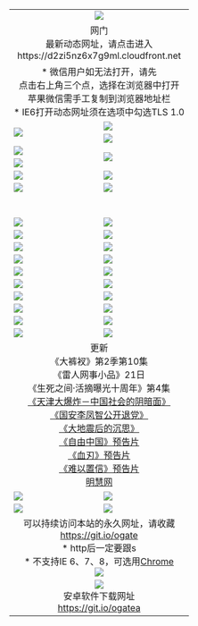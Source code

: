 ﻿<table>
  <tr></tr>
  <tr><td colspan=2 align=center><img src="https://cloud.githubusercontent.com/assets/11880933/13434984/f430fae2-e012-11e5-814f-c2df1e82b247.jpg" /></td></tr>
  <tr><td colspan=2 align=center>网门<br>最新动态网址，请点击进入
<br>https://d2zi5nz6x7g9ml.cloudfront.net
    </td>
  </tr>
  <tr>
    <td colspan=2 align=center>* 微信用户如无法打开，请先<br>点击右上角三个点，选择在浏览器中打开<br>苹果微信需手工复制到浏览器地址栏
    <br>* IE6打开动态网址须在选项中勾选TLS 1.0</td>
  </tr>
  <tr>
    <td rowspan=2><a href="https://d2zi5nz6x7g9ml.cloudfront.net/ogUP.aspx?name=11DKC.mp4&list=11DKC" target="_blank"><img src="https://d2zi5nz6x7g9ml.cloudfront.net/Up/11DKC1.jpg" /></a></td> 
    <td><div><a href="https://d2zi5nz6x7g9ml.cloudfront.net/ogUP.aspx?name=LRWS.mp4&list=LRWS" target="_blank"><img src="https://d2zi5nz6x7g9ml.cloudfront.net/Up/LRWS.jpg" /></a></td>
   </tr>
  <tr>
    <td><a href="https://d2zi5nz6x7g9ml.cloudfront.net/ogNiceVedio.aspx" target="_blank"><img src="https://d2zi5nz6x7g9ml.cloudfront.net/Up/11TGKDY.jpg" /></a></td>
  </tr>
  <tr>
    <td><a href="https://d2zi5nz6x7g9ml.cloudfront.net/ogUP.aspx?name=JQR.mp4&count=2" target="_blank"><img src="https://d2zi5nz6x7g9ml.cloudfront.net/Up/JQR.jpg" /></a></td>   
    <td rowspan=2><a href="https://d2zi5nz6x7g9ml.cloudfront.net/ogUP.aspx?name=JP.mp4&count=9" target="_blank"><img src="https://d2zi5nz6x7g9ml.cloudfront.net/Up/JP.jpg" /></td>
  </tr>
  <tr>
    <td><a href="https://d2zi5nz6x7g9ml.cloudfront.net/ogUP.aspx?name=WH.mp4" target="_blank"><img src="https://d2zi5nz6x7g9ml.cloudfront.net/Up/WH.jpg" /></a></td>
  </tr>
  <tr>
    <td><a href="https://d2zi5nz6x7g9ml.cloudfront.net/ogUP.aspx?name=SSZJ.mp4&list=SSZJ" target="_blank"><img src="https://d2zi5nz6x7g9ml.cloudfront.net/Up/SSZJ.jpg" /></a></td>
    <td><a href="https://d2zi5nz6x7g9ml.cloudfront.net/ogUP.aspx?name=1XQK.mp4&count=13" target="_blank"><img src="https://d2zi5nz6x7g9ml.cloudfront.net/Up/1XQK.jpg" /></a</td>
  </tr>
  <tr>
    <td><a href="https://d2zi5nz6x7g9ml.cloudfront.net/ogUP.aspx?name=ZY.mp4&count=2015|16" target="_blank"><img src="https://d2zi5nz6x7g9ml.cloudfront.net/Up/ZY.jpg" /></a</td>
    <td><a href="https://d2zi5nz6x7g9ml.cloudfront.net/ogUP.aspx?name=XTFY.mp4&count=B|2,A|24" target="_blank"><img src="https://d2zi5nz6x7g9ml.cloudfront.net/Up/XTFY.jpg" /></a></td>
  </tr>
  <tr height="40">
  </tr>
  <tr>
    <td><a href="https://d2zi5nz6x7g9ml.cloudfront.net/ogUP.aspx?name=4SQQ.mp4&list=4SQQ" target="_blank"><img src="https://d2zi5nz6x7g9ml.cloudfront.net/Up/4SQQ0.jpg"/></a></td>
    <td><a href="https://d2zi5nz6x7g9ml.cloudfront.net/ogUP.aspx?name=4SHQ.mp4&list=4SHQ" target="_blank"><img src="https://d2zi5nz6x7g9ml.cloudfront.net/Up/4SHQ0.jpg"/></a></td>
  </tr>
  <tr>
    <td><a href="https://d2zi5nz6x7g9ml.cloudfront.net/ogUP.aspx?name=4SZG.mp4&list=4SZG" target="_blank"><img src="https://d2zi5nz6x7g9ml.cloudfront.net/Up/4SZG0.jpg"/></a></td>
    <td><a href="https://d2zi5nz6x7g9ml.cloudfront.net/ogUP.aspx?name=4SDJ.mp4&list=4SDJ" target="_blank"><img src="https://d2zi5nz6x7g9ml.cloudfront.net/Up/4SDJ0.jpg"/></a></td>
  </tr>
  <tr>
    <td><a href="https://d2zi5nz6x7g9ml.cloudfront.net/ogUP.aspx?name=4SGX.mp4&list=4SGX" target="_blank"><img src="https://d2zi5nz6x7g9ml.cloudfront.net/Up/4SGX0.jpg"/></a></td>
    <td><a href="https://d2zi5nz6x7g9ml.cloudfront.net/ogUP.aspx?name=4SHD.mp4&list=4SHD" target="_blank"><img src="https://d2zi5nz6x7g9ml.cloudfront.net/Up/4SHD0.jpg"/></a></td>
  </tr>
  <tr>
    <td><a href="https://d2zi5nz6x7g9ml.cloudfront.net/ogUP.aspx?name=4CTX.mp4&list=4CTX" target="_blank"><img src="https://d2zi5nz6x7g9ml.cloudfront.net/Up/4CTX0.jpg"/></a></td>
    <td><a href="https://d2zi5nz6x7g9ml.cloudfront.net/ogUP.aspx?name=4CWZ.mp4&list=4CWZ" target="_blank"><img src="https://d2zi5nz6x7g9ml.cloudfront.net/Up/4CWZ0.jpg"/></a></td>
  </tr>
  <tr>
    <td><a href="https://d2zi5nz6x7g9ml.cloudfront.net/onUP.aspx?name=https://d1qhweuvr3wm0g.cloudfront.net/" target="_blank"><img src="https://d2zi5nz6x7g9ml.cloudfront.net/Up/0DTW.jpg"/></a></td>
    <td><a href="https://d2zi5nz6x7g9ml.cloudfront.net/onUP.aspx?name=https://d240ns8up8earz.cloudfront.net/acenter/" target="_blank"><img src="https://d2zi5nz6x7g9ml.cloudfront.net/Up/0TDW.jpg" /></a></td>
  </tr>
  <tr>
    <td><a href="https://d2zi5nz6x7g9ml.cloudfront.net/onUP.aspx?name=https://d4508d6vomz2p.cloudfront.net/gb/nsc413.htm" target="_blank"><img src="https://d2zi5nz6x7g9ml.cloudfront.net/Up/0DJY.jpg" /></a></td>
    <td><a href="https://d2zi5nz6x7g9ml.cloudfront.net/onUP.aspx?name=https://d3bxwq7vzudb5l.cloudfront.net/xtr/gb/prog204.html" target="_blank"><img src="https://d2zi5nz6x7g9ml.cloudfront.net/Up/0XTR.jpg" /></a></td>
  </tr>
  <tr>
    <td><a href="https://d2zi5nz6x7g9ml.cloudfront.net/onUP.aspx?name=https://d3aj00iefsmfgc.cloudfront.net/" target="_blank"><img src="https://d2zi5nz6x7g9ml.cloudfront.net/Up/0MHW.jpg" /></a></td>
    <td><a href="https://d2zi5nz6x7g9ml.cloudfront.net/onUP.aspx?name=https://d1sbg9daat0zu5.cloudfront.net/" target="_blank"><img src="https://d2zi5nz6x7g9ml.cloudfront.net/Up/0ZJW.jpg" /></a></td>
  </tr>
  <tr>
    <td><a href="https://d2zi5nz6x7g9ml.cloudfront.net/ogUP.aspx?name=0FG.zip" target="_blank"><img src="https://d2zi5nz6x7g9ml.cloudfront.net/Up/0FG.jpg" /></a></td>
    <td><a href="https://d2zi5nz6x7g9ml.cloudfront.net/ogUP.aspx?name=0FGA.apk" target="_blank"><img src="https://d2zi5nz6x7g9ml.cloudfront.net/Up/0FGA.jpg" /></a></td>
  </tr>
  <tr>
    <td><a href="https://d2zi5nz6x7g9ml.cloudfront.net/ogUP.aspx?name=0U.zip" target="_blank"><img src="https://d2zi5nz6x7g9ml.cloudfront.net/Up/0U.jpg" /></a></td>
    <td><a href="https://d2zi5nz6x7g9ml.cloudfront.net/ogUP.aspx?name=0UA.apk" target="_blank"><img src="https://d2zi5nz6x7g9ml.cloudfront.net/Up/0UA.jpg" /></a></td>
  </tr>
  <tr>
    <td><a href="https://d2zi5nz6x7g9ml.cloudfront.net/ogUP.aspx?name=0iPPOTV.zip" target="_blank"><img src="https://d2zi5nz6x7g9ml.cloudfront.net/Up/0iPPOTV.jpg" /></a></td>
    <td><a href="https://d2zi5nz6x7g9ml.cloudfront.net/ogUP.aspx?name=0iNTD.apk" target="_blank"><img src="https://d2zi5nz6x7g9ml.cloudfront.net/Up/0iNTD.jpg" /></a></td>
  </tr>
  <tr>
    <td colspan=2 align=center>更新<br>
      《大裤衩》第2季第10集<br>
      《雷人网事小品》21日<br>
      《生死之间·活摘曝光十周年》第4集</a><br>
      <a href="https://d2zi5nz6x7g9ml.cloudfront.net/ogUP.aspx?name=4TJDBZ.mp4" target="_blank">《天津大爆炸－中国社会的阴暗面》</a><br>
      <a href="https://d2zi5nz6x7g9ml.cloudfront.net/ogUP.aspx?name=4LFZ.mp4" target="_blank">《国安李凤智公开退党》</a><br>
      <a href="https://d2zi5nz6x7g9ml.cloudfront.net/ogUP.aspx?name=4DDZHDCS.mp4" target="_blank">《大地震后的沉思》</a><br>
      <a href="https://d2zi5nz6x7g9ml.cloudfront.net/ogUP.aspx?name=11ZYZG0.mp4" target="_blank">《自由中国》预告片</a><br>
      <a href="https://d2zi5nz6x7g9ml.cloudfront.net/ogUP.aspx?name=11XR.mp4" target="_blank">《血刃》预告片</a><br>
      <a href="https://d2zi5nz6x7g9ml.cloudfront.net/ogUP.aspx?name=11NYZX.mp4&count=2" target="_blank">《难以置信》预告片</a><br>
      <a href="https://d2zi5nz6x7g9ml.cloudfront.net/onUP.aspx?name=https://www.minghui.org/" target="_blank">明慧网</a></td>
    </td>
  </tr>
  <tr>
    <td><a href="https://d2zi5nz6x7g9ml.cloudfront.net/ogNice.aspx" target="_blank"><img src="https://cloud.githubusercontent.com/assets/11880933/13720378/f84bb392-e841-11e5-8739-815049dd6ff8.jpg" /></a></td>
    <td><a href="https://d2zi5nz6x7g9ml.cloudfront.net/onCO.aspx?ob=600事物&op=增删改&args=WH1~%23类型6新闻%7c%23类型6评论&mode=" target="_blank"><img src="https://cloud.githubusercontent.com/assets/11880933/13720380/04d76a16-e842-11e5-8833-e627daa88802.jpg" /></a></td> 
  </tr>
  <tr>
    <td><a href="https://d2zi5nz6x7g9ml.cloudfront.net/ogDY.aspx" target="_blank"><img src="https://cloud.githubusercontent.com/assets/11880933/13720384/11817090-e842-11e5-9571-7dc2f1af9f42.jpg" /></a></td>
    <td><a href="https://d2zi5nz6x7g9ml.cloudfront.net/ogST.aspx" target="_blank"><img src="https://cloud.githubusercontent.com/assets/11880933/13720385/1467ea3c-e842-11e5-86df-c96c9a556aaf.jpg" /></a></td> 
  </tr>
  <!--tr>
    <td colspan=2 align=center>
      <微信可扫描以下临时二维码<br/>https://bit.ly/1mBQHW8<br/><a href="https://d2zi5nz6x7g9ml.cloudfront.net/Up/0WMGDL3.png" target="_blank"><img src="https://d2zi5nz6x7g9ml.cloudfront.net/Up/0WMGD3.png"/></a>
  </tr-->
  <tr>
    <td colspan=2 align=center>可以持续访问本站的永久网址，请收藏<br/><a href="https://git.io/ogate" target="_blank">https://git.io/ogate</a><br/>* http后一定要跟s<br/>* 不支持IE 6、7、8，可选用<a href="http://www.odisk.org/Upload/0ChromePortable.zip">Chrome</a><br/><a href="https://d2zi5nz6x7g9ml.cloudfront.net/Up/0WMGDL2.png" target="_blank"><img src="https://d2zi5nz6x7g9ml.cloudfront.net/Up/0WMGD2.png"/></a></td>
  </tr>
  <tr>
    <td colspan=2 align=center><a href="https://d2zi5nz6x7g9ml.cloudfront.net/ogUP.aspx?name=0oGate.apk" target="_blank"><img src="https://cloud.githubusercontent.com/assets/11880933/13720399/75e143ee-e842-11e5-9f0a-1421f423c80f.jpg" /></a><br>安卓软件下载网址<br><a href="https://git.io/ogatea">https://git.io/ogatea</a></td>
  </tr>
  <!--tr>
    <td colspan=2 align=center>可能失效的动态网址
    </td>
  </tr-->
</table>

